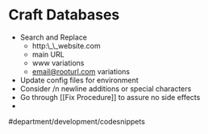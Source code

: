 # Craft Databases
* Search and Replace
	* http:\\_\\_website.com
	* main URL
	* www variations
	* email@rooturl.com variations
* Update config files for environment
* Consider /n newline additions or special characters
* Go through [[Fix Procedure]] to assure no side effects
* 

#department/development/codesnippets